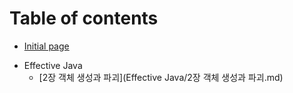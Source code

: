 # Table of contents

* [Initial page](README.md)

- Effective Java
    - [2장 객체 생성과 파괴](Effective Java/2장 객체 생성과 파괴.md)
